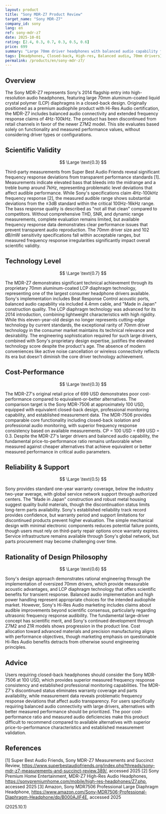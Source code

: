 ```yaml
---
layout: product
title: "Sony MDR-Z7 Product Review"
target_name: "Sony MDR-Z7"
company_id: sony
lang: en
ref: sony-mdr-z7
date: 2025-10-01
rating: [2.4, 0.3, 0.7, 0.3, 0.5, 0.6]
price: 699
summary: "Large 70mm driver headphones with balanced audio capability featuring problematic frequency response deviations and discontinued retail status."
tags: [Headphones, Closed-back, High-res, Balanced audio, 70mm drivers]
permalink: /products/en/sony-mdr-z7/
---
```


## Overview

The Sony MDR-Z7 represents Sony's 2014 flagship entry into high-resolution audio headphones, featuring large 70mm aluminum-coated liquid crystal polymer (LCP) diaphragms in a closed-back design. Originally positioned as a premium audiophile product with Hi-Res Audio certification, the MDR-Z7 includes balanced audio connectivity and extended frequency response claims of 4Hz-100kHz. The product has been discontinued from retail channels in favor of the newer Z7M2 model. This site evaluates based solely on functionality and measured performance values, without considering driver types or configurations.

## Scientific Validity

$$ \Large \text{0.3} $$

Third-party measurements from Super Best Audio Friends reveal significant frequency response deviations from transparent performance standards [1]. Measurements indicate elevated bass that bleeds into the midrange and a treble bump around 7kHz, representing problematic level deviations that affect audible performance. While Sony's specifications claim 4Hz-100kHz frequency response [2], the measured audible range shows substantial deviations from the ±3dB standard within the critical 100Hz-16kHz range. The bass response quality is described as "not all that clean" compared to competitors. Without comprehensive THD, SNR, and dynamic range measurements, complete evaluation remains limited, but available frequency response data demonstrates clear performance issues that prevent transparent audio reproduction. The 70mm driver size and 102 dB/mW sensitivity specifications fall within acceptable ranges, but measured frequency response irregularities significantly impact overall scientific validity.

## Technology Level

$$ \Large \text{0.7} $$

The MDR-Z7 demonstrates significant technical achievement through its proprietary 70mm aluminum-coated LCP diaphragm technology, representing one of the largest consumer headphone drivers available. Sony's implementation includes Beat Response Control acoustic ports, balanced audio capability via included 4.4mm cable, and "Made in Japan" construction quality. The LCP diaphragm technology was advanced for its 2014 introduction, combining lightweight characteristics with high rigidity. While this eleven-year-old design no longer represents cutting-edge technology by current standards, the exceptional rarity of 70mm driver technology in the consumer market maintains its technical relevance and desirability. The engineering sophistication required for such large drivers, combined with Sony's proprietary design expertise, justifies the elevated technology score despite the product's age. The absence of modern conveniences like active noise cancellation or wireless connectivity reflects its era but doesn't diminish the core driver technology achievement.

## Cost-Performance

$$ \Large \text{0.3} $$

The MDR-Z7's original retail price of 699 USD demonstrates poor cost-performance compared to equivalent-or-better alternatives. The comparison target is the Sony MDR-7506 at approximately 100 USD, equipped with equivalent closed-back design, professional monitoring capability, and established measurement data. The MDR-7506 provides comparable core functionality including closed-back isolation and professional audio monitoring, with superior frequency response consistency based on available measurements. CP = 100 USD ÷ 699 USD = 0.3. Despite the MDR-Z7's larger drivers and balanced audio capability, the fundamental price-to-performance ratio remains unfavorable when measured against cheaper alternatives that achieve equivalent or better measured performance in critical audio parameters.

## Reliability & Support

$$ \Large \text{0.5} $$

Sony provides standard one-year warranty coverage, below the industry two-year average, with global service network support through authorized centers. The "Made in Japan" construction and robust metal housing suggest quality build materials, though the discontinuation status limits long-term parts availability. Sony's established reliability track record provides confidence, but warranty period and support limitations for discontinued products prevent higher evaluation. The simple mechanical design with minimal electronic components reduces potential failure points, though users must rely on third-party repair options once warranty expires. Service infrastructure remains available through Sony's global network, but parts procurement may become challenging over time.

## Rationality of Design Philosophy

$$ \Large \text{0.6} $$

Sony's design approach demonstrates rational engineering through the implementation of oversized 70mm drivers, which provide measurable acoustic advantages, and LCP diaphragm technology that offers scientific benefits for transient response. Balanced audio implementation and high power handling represent appropriate choices for the intended audiophile market. However, Sony's Hi-Res Audio marketing includes claims about audible improvements beyond scientific consensus, particularly regarding ultrasonic frequency response audibility. The fundamental large-driver concept has scientific merit, and Sony's continued development through Z7M2 and Z1R models shows progression in the product line. Cost allocation toward advanced materials and precision manufacturing aligns with performance objectives, though marketing emphasis on questionable Hi-Res Audio benefits detracts from otherwise sound engineering principles.

## Advice

Users requiring closed-back headphones should consider the Sony MDR-7506 at 100 USD, which provides superior measured frequency response consistency and established professional monitoring capabilities. The MDR-Z7's discontinued status eliminates warranty coverage and parts availability, while measurement data reveals problematic frequency response deviations that affect audio transparency. For users specifically requiring balanced audio connectivity with large drivers, alternatives with better measured performance should be prioritized. The poor cost-performance ratio and measured audio deficiencies make this product difficult to recommend compared to available alternatives with superior price-to-performance characteristics and established measurement validation.

## References

[1] Super Best Audio Friends, Sony MDR-Z7 Measurements and Succinct Review, https://www.superbestaudiofriends.org/index.php?threads/sony-mdr-z7-measurements-and-succinct-review.389/, accessed 2025
[2] Sony Premium Home Entertainment, MDR-Z7 High-Res Audio Headphones, https://sonypremiumhome.com/mobile/high-res-headphones/Z7.php, accessed 2025
[3] Amazon, Sony MDR7506 Professional Large Diaphragm Headphone, https://www.amazon.com/Sony-MDR7506-Professional-Diaphragm-Headphone/dp/B000AJIF4E, accessed 2025

(2025.10.1)